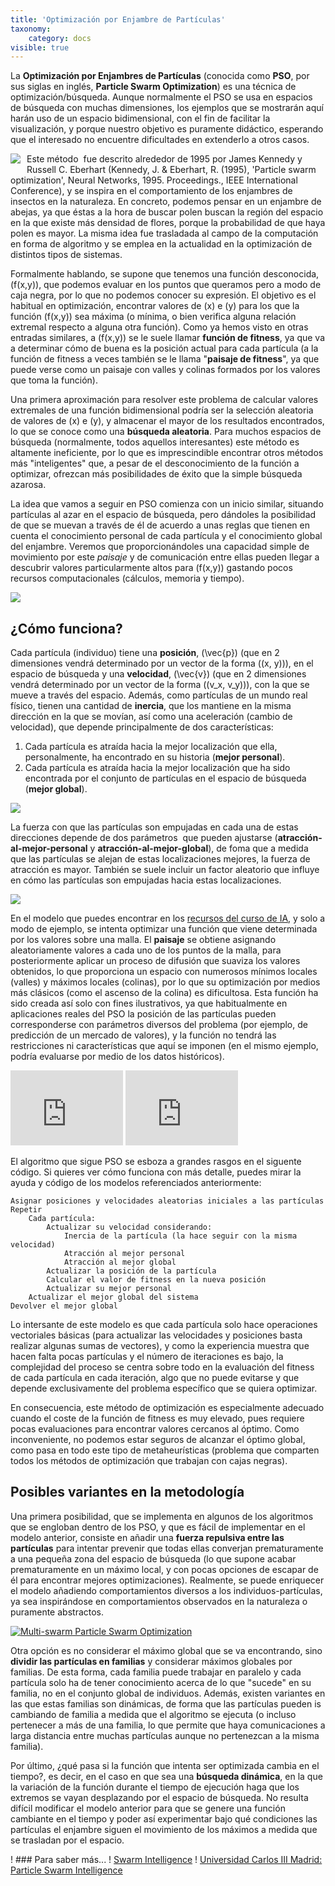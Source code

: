 ```yaml
---
title: 'Optimización por Enjambre de Partículas'
taxonomy:
    category: docs
visible: true
---
```


La **Optimización por Enjambres de Partículas** (conocida como **PSO**, por sus siglas en inglés, **Particle Swarm Optimization**) es una técnica de optimización/búsqueda. Aunque normalmente el PSO se usa en espacios de búsqueda con muchas dimensiones, los ejemplos que se mostrarán aquí harán uso de un espacio bidimensional, con el fin de facilitar la visualización, y porque nuestro objetivo es puramente didáctico, esperando que el interesado no encuentre dificultades en extenderlo a otros casos.

<img style="float:left;margin:0 10px 10px 0;" src="http://www.cs.us.es/~fsancho/images/2016-11/abeja.jpg"/> Este método  fue descrito alrededor de 1995 por James Kennedy y Russell C. Eberhart (Kennedy, J. & Eberhart, R. (1995), 'Particle swarm optimization', Neural Networks, 1995. Proceedings., IEEE International Conference), y se inspira en el comportamiento de los enjambres de insectos en la naturaleza. En concreto, podemos pensar en un enjambre de abejas, ya que éstas a la hora de buscar polen buscan la región del espacio en la que existe más densidad de flores, porque la probabilidad de que haya polen es mayor. La misma idea fue trasladada al campo de la computación en forma de algoritmo y se emplea en la actualidad en la optimización de distintos tipos de sistemas.

Formalmente hablando, se supone que tenemos una función desconocida, \(f(x,y)\), que podemos evaluar en los puntos que queramos pero a modo de caja negra, por lo que no podemos conocer su expresión. El objetivo es el habitual en optimización, encontrar valores de \(x\) e \(y\) para los que la función \(f(x,y)\) sea máxima (o mínima, o bien verifica alguna relación extremal respecto a alguna otra función). Como ya hemos visto en otras entradas similares, a \(f(x,y)\) se le suele llamar **función de fitness**, ya que va a determinar cómo de buena es la posición actual para cada partícula (a la función de fitness a veces también se le llama "**paisaje de fitness**", ya que puede verse como un paisaje con valles y colinas formados por los valores que toma la función).

Una primera aproximación para resolver este problema de calcular valores extremales de una función bidimensional podría ser la selección aleatoria de valores de \(x\) e \(y\), y almacenar el mayor de los resultados encontrados, lo que se conoce como una **búsqueda aleatoria**. Para muchos espacios de búsqueda (normalmente, todos aquellos interesantes) este método es altamente ineficiente, por lo que es imprescindible encontrar otros métodos más "inteligentes" que, a pesar de el desconocimiento de la función a optimizar, ofrezcan más posibilidades de éxito que la simple búsqueda azarosa.

La idea que vamos a seguir en PSO comienza con un inicio similar, situando partículas al azar en el espacio de búsqueda, pero dándoles la posibilidad de que se muevan a través de él de acuerdo a unas reglas que tienen en cuenta el conocimiento personal de cada partícula y el conocimiento global del enjambre. Veremos que proporcionándoles una capacidad simple de movimiento por este _paisaje_ y de comunicación entre ellas pueden llegar a descubrir valores particularmente altos para \(f(x,y)\) gastando pocos recursos computacionales (cálculos, memoria y tiempo). 

<img src="http://www.cs.us.es/~fsancho/images/2016-11/swarm.jpg"/>

## ¿Cómo funciona?

Cada partícula (individuo) tiene una **posición**, \(\vec{p}\) (que en 2 dimensiones vendrá determinado por un vector de la forma \((x, y)\)), en el espacio de búsqueda y una **velocidad**, \(\vec{v}\) (que en 2 dimensiones vendrá determinado por un vector de la forma \((v_x, v_y)\)), con la que se mueve a través del espacio. Además, como partículas de un mundo real físico, tienen una cantidad de **inercia**, que los mantiene en la misma dirección en la que se movían, así como una aceleración (cambio de velocidad), que depende principalmente de dos características:

1.  Cada partícula es atraída hacia la mejor localización que ella, personalmente, ha encontrado en su historia (**mejor personal**).
2.  Cada partícula es atraída hacia la mejor localización que ha sido encontrada por el conjunto de partículas en el espacio de búsqueda (**mejor global**).

<img src="http://www.cs.us.es/~fsancho/images/2016-11/pso2.jpeg"/>

La fuerza con que las partículas son empujadas en cada una de estas direcciones depende de dos parámetros  que pueden ajustarse (**atracción-al-mejor-personal** y **atracción-al-mejor-global**), de foma que a medida que las partículas se alejan de estas localizaciones mejores, la fuerza de atracción es mayor. También se suele incluir un factor aleatorio que influye en cómo las partículas son empujadas hacia estas localizaciones.

<img src="http://www.cs.us.es/~fsancho/images/2016-11/pso3.gif"/>

En el modelo que puedes encontrar en los [recursos del curso de IA](https://github.com/fsancho/IA), y solo a modo de ejemplo, se intenta optimizar una función que viene determinada por los valores sobre una malla. El **paisaje** se obtiene asignando aleatoriamente valores a cada uno de los puntos de la malla, para posteriormente aplicar un proceso de difusión que suaviza los valores obtenidos, lo que proporciona un espacio con numerosos mínimos locales (valles) y máximos locales (colinas), por lo que su optimización por medios más clásicos (como el ascenso de la colina) es dificultosa. Esta función ha sido creada así solo con fines ilustrativos, ya que habitualmente en aplicaciones reales del PSO la posición de las partículas pueden corresponderse con parámetros diversos del problema (por ejemplo, de predicción de un mercado de valores), y la función no tendrá las restricciones ni características que aquí se imponen (en el mismo ejemplo, podría evaluarse por medio de los datos históricos).

<iframe width="180"  height="120" src="https://www.youtube.com/embed/JhgDMAm-imI" frameborder="0" allow="autoplay; encrypted-media" allowfullscreen></iframe>
<iframe width="180"  height="120" src="https://www.youtube.com/embed/gkGa6WZpcQg" frameborder="0" allow="autoplay; encrypted-media" allowfullscreen></iframe>

El algoritmo que sigue PSO se esboza a grandes rasgos en el siguente código. Si quieres ver cómo funciona con más detalle, puedes mirar la ayuda y código de los modelos referenciados anteriormente:

    Asignar posiciones y velocidades aleatorias iniciales a las partículas
    Repetir
        Cada partícula:
            Actualizar su velocidad considerando:
                Inercia de la partícula (la hace seguir con la misma velocidad)
                Atracción al mejor personal
                Atracción al mejor global
            Actualizar la posición de la partícula
            Calcular el valor de fitness en la nueva posición
            Actualizar su mejor personal
        Actualizar el mejor global del sistema
    Devolver el mejor global

Lo intersante de este modelo es que cada partícula solo hace operaciones vectoriales básicas (para actualizar las velocidades y posiciones basta realizar algunas sumas de vectores), y como la experiencia muestra que hacen falta pocas partículas y el número de iteraciones es bajo, la complejidad del proceso se centra sobre todo en la evaluación del fitness de cada partícula en cada iteración, algo que no puede evitarse y que depende exclusivamente del problema específico que se quiera optimizar.

En consecuencia, este método de optimización es especialmente adecuado cuando el coste de la función de fitness es muy elevado, pues requiere pocas evaluaciones para encontrar valores cercanos al óptimo. Como inconveniente, no podemos estar seguros de alcanzar el óptimo global, como pasa en todo este tipo de metaheurísticas (problema que comparten todos los métodos de optimización que trabajan con cajas negras).

## Posibles variantes en la metodología

Una primera posibilidad, que se implementa en algunos de los algoritmos que se engloban dentro de los PSO, y que es fácil de implementar en el modelo anterior, consiste en añadir una **fuerza repulsiva entre las partículas** para intentar prevenir que todas ellas converjan prematuramente a una pequeña zona del espacio de búsqueda (lo que supone acabar prematuramente en un máximo local, y con pocas opciones de escapar de él para encontrar mejores optimizaciones). Realmente, se puede enriquecer el modelo añadiendo comportamientos diversos a los individuos-partículas, ya sea inspirándose en comportamientos observados en la naturaleza o puramente abstractos.

[![Multi-swarm Particle Swarm Optimization](http://i2.ytimg.com/vi/KL52OBS53lY/default.jpg)](#entry-167389211)

Otra opción es no considerar el máximo global que se va encontrando, sino **dividir las partículas en familias** y considerar máximos globales por familias. De esta forma, cada familia puede trabajar en paralelo y cada partícula solo ha de tener conocimiento acerca de lo que "sucede" en su familia, no en el conjunto global de individuos. Además, existen variantes en las que estas familias son dinámicas, de forma que las partículas pueden is cambiando de familia a medida que el algoritmo se ejecuta (o incluso pertenecer a más de una familia, lo que permite que haya comunicaciones a larga distancia entre muchas partículas aunque no pertenezcan a la misma familia).

Por último, ¿qué pasa si la función que intenta ser optimizada cambia en el tiempo?, es decir, en el caso en que sea una **búsqueda dinámica**, en la que la variación de la función durante el tiempo de ejecución haga que los extremos se vayan desplazando por el espacio de búsqueda. No resulta difícil modificar el modelo anterior para que se genere una función cambiante en el tiempo y poder así experimentar bajo qué condiciones las partículas el enjambre siguen el movimiento de los máximos a medida que se trasladan por el espacio.

! ### Para saber más...
! [Swarm Intelligence](http://www.swarmintelligence.org/)
! [Universidad Carlos III Madrid: Particle Swarm Intelligence](http://tracer.uc3m.es/tws/pso/)